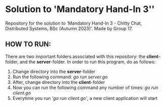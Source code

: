<h1>Solution to 'Mandatory Hand-In 3''</h1>

Repository for the solution to 'Mandatory Hand-In 3 - Chitty Chat, Distributed Systems, BSc (Autumn 2023)'. Made by Group 17. 

<h2>HOW TO RUN:</h2>
There are two important folders associated with this repository: the <b>client</b>-folder, and the <b>server</b>-folder.
In order to run this program, do as follows:
<ol>
  <li>Change directory into the <b>server</b>-folder</li>
  <li>Run the following command: <i>go run server.go</i></li>
  <li>After, change directory into the <b>client</b>-folder</li>
  <li>Now you can run the following command any number of times: <i>go run client.go</i></li>
  <li>Everytime you run <i>'go run client.go'</i>, a new client application will start </li>
</ol> 
